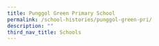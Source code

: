 ```yaml
---
title: Punggol Green Primary School
permalink: /school-histories/punggol-green-pri/
description: ""
third_nav_title: Schools
---
```


